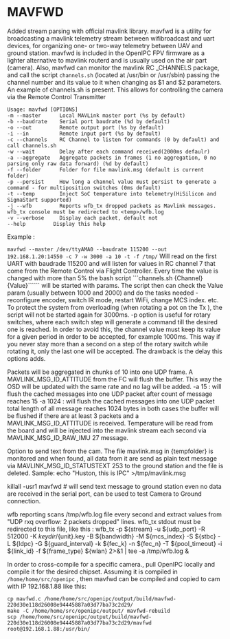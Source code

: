  # MAVFWD
Added stream parsing with official mavlink library.
mavfwd is a utility for broadcasting a mavlink telemetry stream between wifibroadcast and uart devices, for organizing one- or two-way telemetry between UAV and ground station. mavfwd is included in the OpenIPC FPV firmware as a lighter alternative to mavlink routerd and is usually used on the air part (camera).
Also, mavfwd can monitor the mavlink RC _CHANNELS package, and call the script `channels.sh` (located at /usr/bin or /usr/sbin) passing the channel number and its value to it when changing as $1 and $2 parameters. An example of channels.sh is present.
This allows for controlling the camera via the Remote Control Transmitter
```
Usage: mavfwd [OPTIONS]
-m --master      Local MAVLink master port (%s by default)
-b --baudrate    Serial port baudrate (%d by default)
-o --out         Remote output port (%s by default)
-i --in          Remote input port (%s by default)
-c --channels    RC Channel to listen for commands (0 by default) and call channels.sh
-w --wait        Delay after each command received(2000ms defaulr)
-a --aggregate   Aggregate packets in frames (1 no aggregation, 0 no parsing only raw data forward) (%d by default) 
-f --folder      Folder for file mavlink.msg (default is current folder)
-p --persist     How long a channel value must persist to generate a command - for multiposition switches (0ms default)
-t --temp        Inject SoC temperature into telemetry(HiSilicon and SigmaStart supported)
-j --wfb         Reports wfb_tx dropped packets as Mavlink messages. wfb_tx console must be redirected to <temp>/wfb.log
-v --verbose     Display each packet, default not       
--help         Display this help
```
Example :

```mavfwd --master /dev/ttyAMA0 --baudrate 115200 --out 192.168.1.20:14550 -c 7 -w 3000 -a 10 -t -f /tmp/```
Will read on the first UART with baudrade 115200 and will listen for values in RC channel 7 that come from the Remote Control via Flight Controller.
Every time the value is changed with more than 5% the bash script ```channels.sh {Channel} {Value}`````` will be started with params.
The script then can check the Value param (usually between 1000 and 2000) and do the tasks needed - reconfigure encoder, switch IR mode, restart WiFi, change MCS index. etc.
To protect the system from overloading (when rotating a pot on the Tx ), the script will not be started again for 3000ms.
-p option is useful for rotary switches, where each switch step will generate a command till the desired one is reached. In order to avoid this, the channel value must keep its value for a given period in order to be accepted, for example 1000ms. This way if you never stay more than a second on a step of the rotary switch while rotating it, only the last one will be accepted. The drawback is the delay this options adds.

Packets will be aggregated in chunks of 10 into one UDP frame. A MAVLINK_MSG_ID_ATTITUDE from the FC will flush the buffer. 
This way the OSD will be updated with the same rate and no lag will be added.
 -a 15 : will flush the cached messages into one UDP packet after count of message reaches 15
 -a 1024 : will flush the cached messages into one UDP packet total length of all message reaches 1024 bytes
in both cases the buffer will be flushed if there are at least 3 packets and a MAVLINK_MSG_ID_ATTITUDE is received.
Temperature will be read from the board and will be injected into the mavlink stream each second via MAVLINK_MSG_ID_RAW_IMU 27 message.

Option to send text from the cam. The file mavlink.msg in {tempfolder} is monitored and when found, all data from it are send as plain text message via   MAVLINK_MSG_ID_STATUSTEXT 253 to the ground station and the file is deleted.
Sample:
echo "Huston, this is IPC" >/tmp/mavlink.msg

killall -usr1 mavfwd   # will send text message to ground station even no data are received in the serial port, can be used to test Camera to Ground connection.

wfb reporting scans /tmp/wfb.log file every second and extract values from "UDP rxq overflow: 2 packets dropped" lines. wfb_tx stdout must be redirected to this file, like this : 
wfb_tx -p ${stream} -u ${udp_port} -R 512000 -K ${keydir}/${unit}.key -B ${bandwidth} -M ${mcs_index} -S ${stbc} -L ${ldpc} -G ${guard_interval} -k ${fec_k} -n ${fec_n} -T ${pool_timeout} -i ${link_id} -f ${frame_type} ${wlan} 2>&1 | tee -a /tmp/wfb.log &

In order to cross-compile for a specific camera., pull OpenIPC locally and compile it for the desired chipset.
Assuming it is compiled in ```/home/home/src/openipc```  , then mavfwd can be compiled and copied to cam with IP 192.168.1.88 like this:
```
cp mavfwd.c /home/home/src/openipc/output/build/mavfwd-220d30e118d26008e94445887a03d77ba73c2d29/
make -C /home/home/src/openipc/output/ mavfwd-rebuild
scp /home/home/src/openipc/output/build/mavfwd-220d30e118d26008e94445887a03d77ba73c2d29/mavfwd root@192.168.1.88:/usr/bin/
```